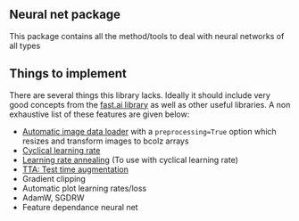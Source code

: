 ## Neural net package

This package contains all the method/tools to deal with neural networks of all types


## Things to implement

There are several things this library lacks. Ideally it should include very
good concepts from the [fast.ai library](https://github.com/fastai/fastai) as
well as other useful libraries. A non exhaustive list of these features are 
given below:
 - [Automatic image data loader](https://github.com/fastai/fastai/blob/5200d2669d30364ac530a2e9362000c31a7cb97e/fastai/dataset.py#L264) with a `preprocessing=True` option which
 resizes and transform images to bcolz arrays
 - [Cyclical learning rate](https://github.com/fastai/fastai/blob/master/courses/dl1/lesson1.ipynb)
 - [Learning rate annealing](https://github.com/fastai/fastai/blob/759bfd58a15be4d7321403fd3c6e7d740f2caea9/fastai/layer_optimizer.py#L34) (To use with cyclical learning rate)
 - [TTA: Test time augmentation](https://github.com/fastai/fastai/blob/master/courses/dl1/lesson1.ipynb)
 - Gradient clipping
 - Automatic plot learning rates/loss
 - AdamW, SGDRW
 - Feature dependance neural net